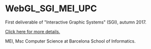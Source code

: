 # WebGL_SGI_MEI_UPC

First deliverable of "Interactive Graphic Systems" (SGI), autumn 2017.

[Click here for more details.](https://github.com/LaQuay/WebGL_SGI_MEI_UPC/blob/master/Marc_Vila_Gomez_Practica_1.pdf)

MEI, Msc Computer Science at Barcelona School of Informatics.
